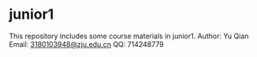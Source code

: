 # junior1
This repository includes some course materials in junior1.
Author: Yu Qian
Email: 3180103948@zju.edu.cn
QQ: 714248779
